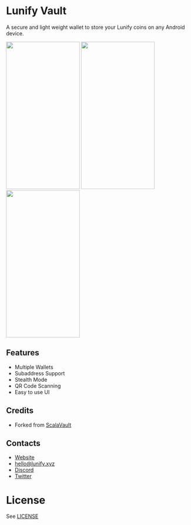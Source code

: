 
# Lunify Vault

A secure and light weight wallet to store your Lunify coins on any Android device.

<img src="https://i.imgur.com/5LWw5p9.jpg" alt="" data-canonical-src="https://i.imgur.com/5LWw5p9.jpg" width="200" height="400" /> <img src="https://i.imgur.com/hW0NBhq.jpg" alt="" data-canonical-src="https://i.imgur.com/hW0NBhq.jpg" width="200" height="400" /> <img src="https://i.imgur.com/hs6l68l.jpg" alt="" data-canonical-src="https://i.imgur.com/hs6l68l.jpg" width="200" height="400" />


## Features		
* Multiple Wallets
* Subaddress Support
* Stealth Mode
* QR Code Scanning
* Easy to use UI

## Credits
* Forked from [ScalaVault](https://github.com/scala-network/ScalaVault)

## Contacts
* [Website](https://lunify.xyz/)
* [hello@lunify.xyz](mailto:hello@lunify.xyz)
* [Discord](https://discord.gg/djAFVvy)
* [Twitter](https://twitter.com/scalahq)

# License
See [LICENSE](https://github.com/LunifyProject/LunifyVault/blob/main/LICENSE)